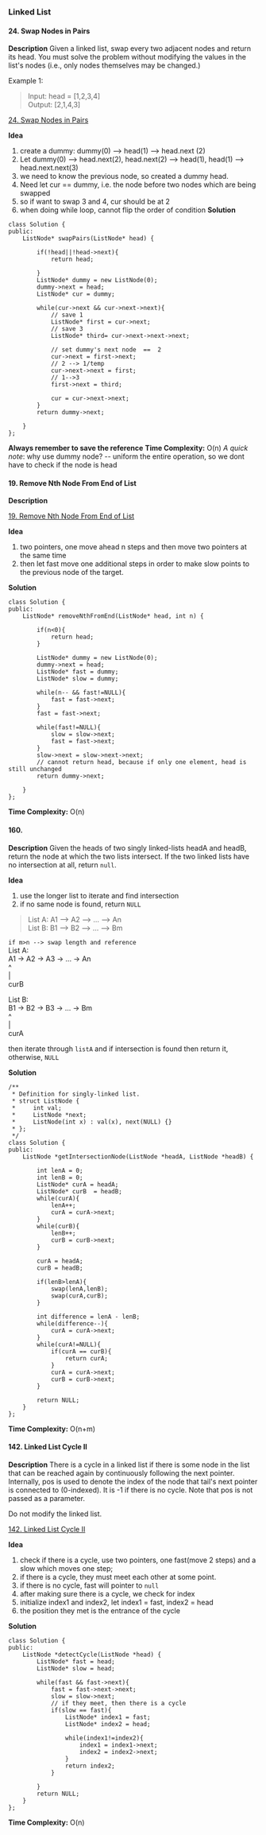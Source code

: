 ### Linked List 
#### 24. Swap Nodes in Pairs
**Description**
Given a linked list, swap every two adjacent nodes and return its head. You must solve the problem without modifying the values in the list's nodes (i.e., only nodes themselves may be changed.)

Example 1:
> Input: head = [1,2,3,4] \
Output: [2,1,4,3]

[24. Swap Nodes in Pairs](https://leetcode.com/problems/swap-nodes-in-pairs/)

**Idea**
1. create a dummy: dummy(0) --> head(1) --> head.next (2)
2. Let dummy(0) --> head.next(2), head.next(2) --> head(1), head(1) --> head.next.next(3)
3. we need to know the previous node, so created a dummy head.
4. Need let cur == dummy, i.e. the node before two nodes which are being swapped
5. so if want to swap 3 and 4, cur should be at 2
6. when doing while loop, cannot flip the order of condition 
**Solution**
```ccp
class Solution {
public:
    ListNode* swapPairs(ListNode* head) {

        if(!head||!head->next){
            return head;

        }
        ListNode* dummy = new ListNode(0);
        dummy->next = head;
        ListNode* cur = dummy;

        while(cur->next && cur->next->next){
            // save 1
            ListNode* first = cur->next;
            // save 3
            ListNode* third= cur->next->next->next;
        
            // set dummy's next node  ==  2
            cur->next = first->next;
            // 2 --> 1/temp
            cur->next->next = first;
            // 1-->3
            first->next = third;       

            cur = cur->next->next;
        }
        return dummy->next;
        
    }
};

```
**Always remember to save the reference**
**Time Complexity:** O(n)
*A quick note*: why use dummy node? -- uniform the entire operation, so we dont have to check if the node is head


#### 19. Remove Nth Node From End of List
**Description**

[19. Remove Nth Node From End of List](https://leetcode.com/problems/remove-nth-node-from-end-of-list/) 

**Idea**
1. two pointers, one move ahead n steps and then move two pointers at the same time
2. then let fast move one additional steps in order to make slow points to the previous node of the target.


**Solution**
```ccp
class Solution {
public:
    ListNode* removeNthFromEnd(ListNode* head, int n) {
        
        if(n<0){
            return head;
        }

        ListNode* dummy = new ListNode(0);
        dummy->next = head;
        ListNode* fast = dummy;
        ListNode* slow = dummy;

        while(n-- && fast!=NULL){
            fast = fast->next;
        }
        fast = fast->next;

        while(fast!=NULL){
            slow = slow->next;
            fast = fast->next;
        }
        slow->next = slow->next->next;
        // cannot return head, because if only one element, head is still unchanged 
        return dummy->next;

    }
};

```


**Time Complexity:** O(n)




#### 160. 
**Description**
Given the heads of two singly linked-lists headA and headB, return the node at which the two lists intersect. If the two linked lists have no intersection at all, return `null`.

**Idea**
1. use the longer list to iterate and find intersection
2. if no same node is found, return `NULL`

> List A: A1 --> A2 --> ... --> An \
List B: B1 --> B2 --> ... --> Bm

`if m>n --> swap length and reference` \
List A:  \
A1 → A2 → A3 → ... → An  \
         ^     \
         |     \
         curB  

List B: \
B1 → B2 → B3 → ... → Bm \
         ^                     \
         |             \
         curA                
         
then iterate through `listA` and if intersection is found then return it, otherwise, `NULL`

**Solution**
```ccp
/**
 * Definition for singly-linked list.
 * struct ListNode {
 *     int val;
 *     ListNode *next;
 *     ListNode(int x) : val(x), next(NULL) {}
 * };
 */
class Solution {
public:
    ListNode *getIntersectionNode(ListNode *headA, ListNode *headB) {

        int lenA = 0;
        int lenB = 0;
        ListNode* curA = headA;
        ListNode* curB  = headB;
        while(curA){
            lenA++;
            curA = curA->next;
        }
        while(curB){
            lenB++;
            curB = curB->next;
        }

        curA = headA;
        curB = headB;

        if(lenB>lenA){
            swap(lenA,lenB);
            swap(curA,curB);
        }

        int difference = lenA - lenB;
        while(difference--){
            curA = curA->next;
        } 
        while(curA!=NULL){
            if(curA == curB){
                return curA;
            }
            curA = curA->next;
            curB = curB->next;
        }

        return NULL;
    }
};

```


**Time Complexity:** O(n+m)




#### 142. Linked List Cycle II
**Description**
There is a cycle in a linked list if there is some node in the list that can be reached again by continuously following the next pointer. Internally, pos is used to denote the index of the node that tail's next pointer is connected to (0-indexed). It is -1 if there is no cycle. Note that pos is not passed as a parameter.

Do not modify the linked list.

[142. Linked List Cycle II](https://leetcode.com/problems/linked-list-cycle-ii/)

**Idea**
1. check if there is a cycle, use two pointers, one fast(move 2 steps) and a slow which moves one step;
2. if there is a cycle, they must meet each other at some point.
3. if there is no cycle, fast will pointer to `null`
4. after making sure there is a cycle, we check for index
5. initialize index1 and index2,  let index1 = fast, index2 = head
6. the position they met is the entrance of the cycle

**Solution**

```ccp
class Solution {
public:
    ListNode *detectCycle(ListNode *head) {
        ListNode* fast = head;
        ListNode* slow = head;

        while(fast && fast->next){
            fast = fast->next->next;
            slow = slow->next;
            // if they meet, then there is a cycle
            if(slow == fast){
                ListNode* index1 = fast;
                ListNode* index2 = head;

                while(index1!=index2){
                    index1 = index1->next;
                    index2 = index2->next;
                }
                return index2;
            }
            
        }
        return NULL; 
    }
};
```


**Time Complexity:** O(n)


